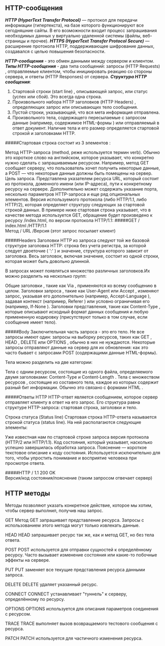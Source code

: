 ## HTTP-сообщения

***HTTP (HyperText Transfer Protocol)*** — протокол для передачи информации (гипертекста), на базе которого функционируют все сегодняшние сайты. В его возможности входит процесс запрашивания необходимых данных у виртуально удаленной системы (файлы, веб-страницы и прочее).
***HTTPS (HyperText Transfer Protocol Secure)*** — расширение протокола HTTP, поддерживающее шифрование данных, создавался с целью повышения безопасности.


***HTTP-сообщения*** - это обмен данными между сервером и клиентом.
***Типы HTTP-сообщения*** -  два типа сообщений: запросы (HTTP Requests) , отправляемые клиентом, чтобы инициировать реакцию со стороны сервера, и ответы (HTTP Responses) от сервера.
***Структура HTTP сообщения***: 
1. Стартовой строки (start line) , описывающей запрос, или статус (успех или сбой). Это всегда одна строка.
2. Произвольного набора HTTP заголовков (HTTP Headers) , определяющих запрос или описывающих тело сообщения.
3. Пустой строки, указывающей, что вся мета информация отправлена.
4. Произвольного тела, содержащего пересылаемые с запросом данные (например, содержимое HTML-формы ) или отправляемый в ответ документ. Наличие тела и его размер определяется стартовой строкой и заголовками HTTP.

#####Стартовая строка состоит из 3 элементов :	

Метод HTTP-запроса (method, реже используется термин verb). Обычно это короткое слово на английском, которое указывает, что конкретно нужно сделать с запрашиваемым ресурсом. Например, метод GET сообщает серверу, что пользователь хочет получить некоторые данные, а POST — что некоторые данные должны быть помещены на сервер.
Цель запроса. Представлена указателем ресурса URL, который состоит из протокола, доменного имени (или IP-адреса), пути к конкретному ресурсу на сервере. Дополнительно может содержать указание порта, несколько параметров HTTP-запроса и еще ряд опциональных элементов.
Версия используемого протокола (либо HTTP/1.1, либо HTTP/2), которая определяет структуру следующих за стартовой строкой данных.
В примере ниже стартовая строка указывает, что в качестве метода используется GET, обращение будет произведено к ресурсу /index.html, по версии протокола HTTP/1.1:
#####GET / index.html /HTTP/1.1                       
Метод   /        URL   /Версия  (этот запрос посылает клиент)
 
#####Headers
Заголовки HTTP из запроса следуют той же базовой структуре заголовка HTTP: строка без учета регистра, за которой следует двоеточие ( ':' ) и значение, структура которого зависит от заголовка. Весь заголовок, включая значение, состоит из одной строки, которая может быть довольно длинной.

В запросах может появляться множество различных заголовков.Их можно разделить на несколько групп:

Общие заголовки , такие как Via , применяются ко всему сообщению в целом.
Заголовки запроса , такие как User-Agent или Accept , изменяют запрос, указывая его дополнительно (например, Accept-Language ), задавая контекст (например, Referer ) или условно ограничивая его (например, If-None ).
Заголовки представления, такие как Content-Type , которые описывают исходный формат данных сообщения и любую примененную кодировку (присутствуют только в том случае, если сообщение имеет тело).
 
#####Body
Заключительная часть запроса - это его тело. Не все запросы имеют один: запросы на выборку ресурсов, таких как GET , HEAD , DELETE или OPTIONS , обычно в них не нуждаются. Некоторые запросы отправляют данные на сервер для их обновления: как это часто бывает с запросами POST (содержащими данные HTML-формы).

Тела можно разделить на две категории:

Тела с одним ресурсом, состоящие из одного файла, определяемого двумя заголовками: Content-Type и Content-Length .
Тела с множеством ресурсов , состоящие из составного тела, каждое из которых содержит разный бит информации. Обычно это связано с формами HTML .

#####Ответы HTTP
HTTP-ответ является сообщением, которое сервер отправляет клиенту в ответ на его запрос. Его структура равна структуре HTTP-запроса: стартовая строка, заголовки и тело.

Строка статуса (Status line)
Стартовая строка HTTP-ответа называется строкой статуса (status line). На ней располагаются следующие элементы:

Уже известная нам по стартовой строке запроса версия протокола (HTTP/2 или HTTP/1.1).
Код состояния, который указывает, насколько успешно завершилась обработка запроса.
Пояснение — короткое текстовое описание к коду состояния. Используется исключительно для того, чтобы упростить понимание и восприятие человека при просмотре ответа.

#####HTTP  /   1.1           200 OK                 
Версия/код состояния/пояснение
(таким запросом отвечает сервер)


## HTTP методы
Методы позволяют указать конкретное действие, которое мы хотим, чтобы сервер выполнил, получив наш запрос. 

GET
Метод GET запрашивает представление ресурса. Запросы с использованием этого метода могут только извлекать данные.

HEAD
HEAD запрашивает ресурс так же, как и метод GET, но без тела ответа.

POST
POST используется для отправки сущностей к определённому ресурсу. Часто вызывает изменение состояния или какие-то побочные эффекты на сервере.

PUT
PUT заменяет все текущие представления ресурса данными запроса.

DELETE
DELETE удаляет указанный ресурс.

CONNECT
CONNECT устанавливает "туннель" к серверу, определённому по ресурсу.

OPTIONS
OPTIONS используется для описания параметров соединения с ресурсом.

TRACE
TRACE выполняет вызов возвращаемого тестового сообщения с ресурса.

PATCH
PATCH используется для частичного изменения ресурса.